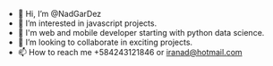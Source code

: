 - 👋 Hi, I’m @NadGarDez
- 👀 I’m interested in javascript projects.
- 🌱 I'm web and mobile developer starting with python data science.
- 💞️ I’m looking to collaborate in exciting projects.
- 📫 How to reach me +584243121846 or iranad@hotmail.com

<!---
NadGarDez/NadGarDez is a ✨ special ✨ repository because its `README.md` (this file) appears on your GitHub profile.
You can click the Preview link to take a look at your changes.
--->
